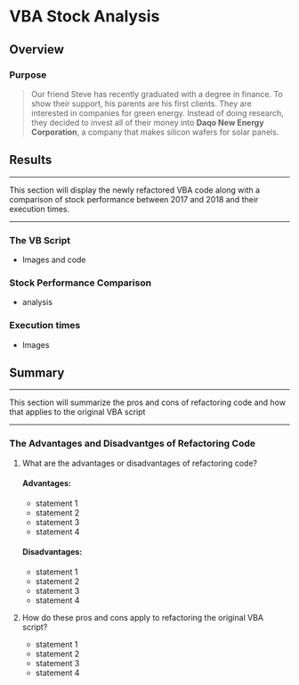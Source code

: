 # VBA Stock Analysis
## Overview
### Purpose
>Our friend Steve has recently graduated with a degree in finance. To show their support, his parents are his first clients. They are interested in companies for green energy. Instead of doing research, they decided to invest all of their money into **Daqo New Energy Corporation**, a company that makes silicon wafers for solar panels.


## Results
---
This section will display the newly refactored VBA code along with a comparison of stock performance between 2017 and 2018 and their execution times.

---
### The VB Script
* Images and code


### Stock Performance Comparison
* analysis


### Execution times
* Images


## Summary

--- 
This section will summarize the pros and cons of refactoring code and how that applies to the original VBA script 

---

### The Advantages and Disadvantges of Refactoring Code
1. What are the advantages or disadvantages of refactoring code?
    #### **Advantages:**
    * statement 1
    * statement 2
    * statement 3
    * statement 4

    #### **Disadvantages:**
    * statement 1
    * statement 2
    * statement 3
    * statement 4


2. How do these pros and cons apply to refactoring the original VBA script?

    * statement 1
    * statement 2
    * statement 3
    * statement 4